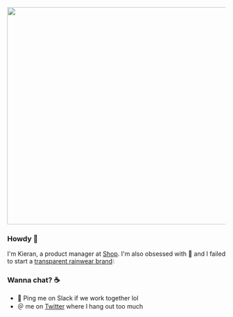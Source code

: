 <img src="https://screenshot.click/91cda591-5c62-4352-80f7-197a30e77707-310f3143-6e31-4ebe-92ff-c8b28428bba1-v1.png_2020-07-15_16-44-24.png" height="500" width="650">

### Howdy 👋

I'm Kieran, a product manager at [Shop](https://shop.app/). I'm also obsessed with 🎾 and I failed to start a [transparent rainwear brand](https://heycloaked.com/)💧

### Wanna chat? ☕️

* 💬 Ping me on Slack if we work together lol 
* ＠ me on [Twitter](https://twitter.com/albertaboy) where I hang out too much 
